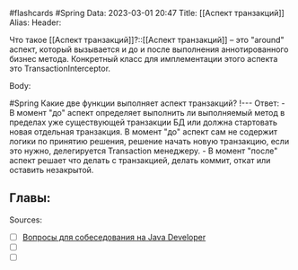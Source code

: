 #flashcards #Spring 
Data: 2023-03-01 20:47
Title: [[Аспект транзакций]]
Alias:
Header:

Что такое [[Аспект транзакций]]?::[[Аспект транзакций]] – это "around" аспект, который вызывается и до и после выполнения аннотированного бизнес метода. Конкретный класс для имплементации этого аспекта это TransactionInterceptor.
<!--SR:!2023-03-12,1,250-->


Body:


#Spring 
Какие две функции выполняет аспект транзакций?
!---
Ответ:
	- В момент "до" аспект определяет выполнить ли выполняемый метод в пределах уже существующей транзакции БД или должна стартовать новая отдельная транзакция. В момент "до" аспект сам не содержит логики по принятию решения, решение начать новую транзакцию, если это нужно, делегируется Transaction менеджеру.
	- В момент "после" аспект решает что делать с транзакцией, делать коммит, откат или оставить незакрытой.
<!--SR:!2023-03-11,1,200-->





Главы:
- 


Sources:
- [ ] [Вопросы для собеседования на Java Developer](https://github.com/enhorse/java-interview/blob/master/README.md#%D0%9E%D0%9E%D0%9F)
- [ ] []()
- [ ] []()
